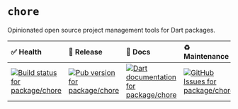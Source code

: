 <!-- #region(PACKAGE_README_HEADER) -->
# `chore`

Opinionated open source project management tools for Dart packages.

| ✅ Health | 🚀 Release | 📝 Docs | ♻️ Maintenance |
|:----------|:-----------|:--------|:--------------|
| [![Build status for package/chore](https://github.com/matanlurey/pub.lurey.dev/actions/workflows/package_chore.yaml/badge.svg)](https://github.com/matanlurey/pub.lurey.dev/actions/workflows/package_chore.yaml) | [![Pub version for package/chore](https://img.shields.io/pub/v/chore)](https://pub.dev/packages/chore) | [![Dart documentation for package/chore](https://img.shields.io/badge/dartdoc-reference-blue.svg)](https://pub.dev/documentation/chore) | [![GitHub Issues for package/chore](https://img.shields.io/github/issues/matanlurey/pub.lurey.dev/pkg-chore?label=issues)](https://github.com/matanlurey/pub.lurey.dev/issues?q=is%3Aopen+is%3Aissue+label%3Apkg-chore) |
<!-- #endregion -->
